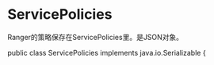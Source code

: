 

# ServicePolicies

Ranger的策略保存在ServicePolicies里。是JSON对象。

public class ServicePolicies implements java.io.Serializable {


